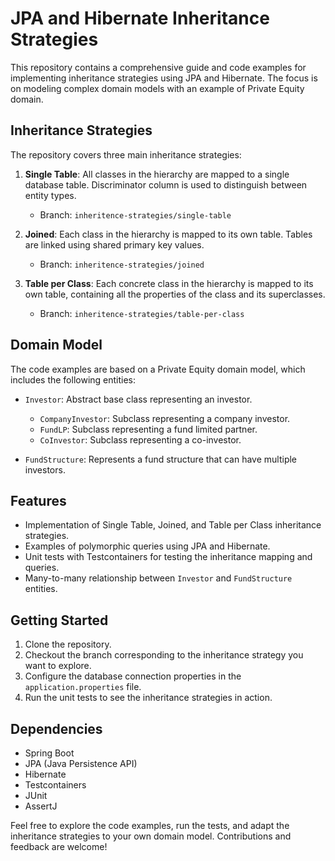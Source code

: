 # JPA and Hibernate Inheritance Strategies

This repository contains a comprehensive guide and code examples for implementing inheritance strategies using JPA and Hibernate. The focus is on modeling complex domain models with an example of Private Equity domain.

## Inheritance Strategies

The repository covers three main inheritance strategies:

1. **Single Table**: All classes in the hierarchy are mapped to a single database table. Discriminator column is used to distinguish between entity types.
   - Branch: `inheritence-strategies/single-table`

2. **Joined**: Each class in the hierarchy is mapped to its own table. Tables are linked using shared primary key values.
   - Branch: `inheritence-strategies/joined`

3. **Table per Class**: Each concrete class in the hierarchy is mapped to its own table, containing all the properties of the class and its superclasses.
   - Branch: `inheritence-strategies/table-per-class`

## Domain Model

The code examples are based on a Private Equity domain model, which includes the following entities:

- `Investor`: Abstract base class representing an investor.
  - `CompanyInvestor`: Subclass representing a company investor.
  - `FundLP`: Subclass representing a fund limited partner.
  - `CoInvestor`: Subclass representing a co-investor.

- `FundStructure`: Represents a fund structure that can have multiple investors.

## Features

- Implementation of Single Table, Joined, and Table per Class inheritance strategies.
- Examples of polymorphic queries using JPA and Hibernate.
- Unit tests with Testcontainers for testing the inheritance mapping and queries.
- Many-to-many relationship between `Investor` and `FundStructure` entities.

## Getting Started

1. Clone the repository.
2. Checkout the branch corresponding to the inheritance strategy you want to explore.
3. Configure the database connection properties in the `application.properties` file.
4. Run the unit tests to see the inheritance strategies in action.

## Dependencies

- Spring Boot
- JPA (Java Persistence API)
- Hibernate
- Testcontainers
- JUnit
- AssertJ

Feel free to explore the code examples, run the tests, and adapt the inheritance strategies to your own domain model. Contributions and feedback are welcome!